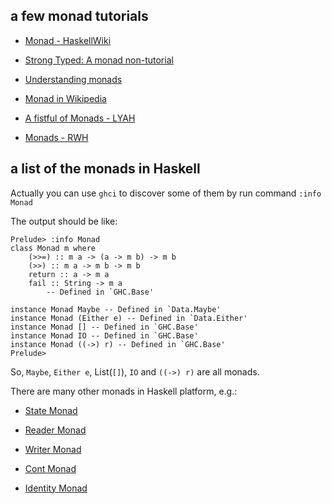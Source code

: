 ## a few monad tutorials

* [Monad - HaskellWiki](http://www.haskell.org/haskellwiki/Monad)

* [Strong Typed: A monad non-tutorial](http://strongtyped.blogspot.jp/2010/01/monad-non-tutorial.html)

* [Understanding monads](http://en.wikibooks.org/wiki/Haskell/Understanding_monads)

* [Monad in Wikipedia](http://en.wikipedia.org/wiki/Monad_(functional_programming))

* [A fistful of Monads - LYAH](http://learnyouahaskell.com/a-fistful-of-monads)

* [Monads - RWH](http://book.realworldhaskell.org/read/monads.html)

## a list of the monads in Haskell

Actually you can use `ghci` to discover some of them
by run command `:info Monad`

The output should be like:

	Prelude> :info Monad
	class Monad m where
		(>>=) :: m a -> (a -> m b) -> m b
		(>>) :: m a -> m b -> m b
		return :: a -> m a
		fail :: String -> m a
  			-- Defined in `GHC.Base'

	instance Monad Maybe -- Defined in `Data.Maybe'
	instance Monad (Either e) -- Defined in `Data.Either'
	instance Monad [] -- Defined in `GHC.Base'
	instance Monad IO -- Defined in `GHC.Base'
	instance Monad ((->) r) -- Defined in `GHC.Base'
	Prelude> 

So, `Maybe`, `Either e`, List(`[]`), `IO` and `((->) r)` are all monads.

There are many other monads in Haskell platform, e.g.: 

* [State Monad](http://cvs.haskell.org/Hugs/pages/libraries/mtl/Control-Monad-State.html)

* [Reader Monad](http://cvs.haskell.org/Hugs/pages/libraries/mtl/Control-Monad-Reader.html)

* [Writer Monad](http://cvs.haskell.org/Hugs/pages/libraries/mtl/Control-Monad-Writer.html)

* [Cont Monad](http://cvs.haskell.org/Hugs/pages/libraries/mtl/Control-Monad-Cont.html)

* [Identity Monad](http://cvs.haskell.org/Hugs/pages/libraries/mtl/Control-Monad-Identity.html)
